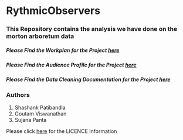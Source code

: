 # RythmicObservers

### This Repository contains the analysis we have done on the morton arboretum data

##### Please Find the Workplan for the Project [here](https://github.com/shashankpatibandla/RythmicObservers/tree/master/Deliverables/Workplan%26ResearchQuestions)

##### Please Find the Audience Profile for the Project [here](https://github.com/shashankpatibandla/RythmicObservers/tree/master/Deliverables/Audience%20Profile)

##### Please Find the Data Cleaning Documentation for the Project [here](https://github.com/shashankpatibandla/RythmicObservers/tree/master/Deliverables/DataCleaningDocumentation)

### Authors
  1. Shashank Patibandla
  2. Goutam Viswanathan
  3. Sujana Panta

Please click [here](https://github.com/shashankpatibandla/RythmicObservers/blob/master/LICENSE) for the LICENCE Information 
